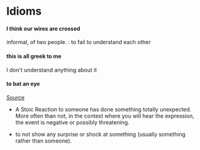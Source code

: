 # Idioms

#### I think our wires are crossed

informal, of two people. : to fail to understand each other

#### this is all greek to me

I don't understand anything about it

#### to bat an eye

[Source](https://www.quora.com/What-does-to-bat-an-eye-mean-literally)

* A Stoic Reaction to someone has done something totally unexpected. More often than not, in the context where you will hear the expression, the event is negative or possibly threatening.

*  to not show any surprise or shock at something (usually something rather than someone).
